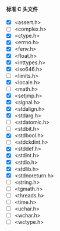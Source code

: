 #### 标准 C 头文件

- [x] <assert.h>
- [ ] <complex.h>
- [x] <ctype.h>
- [x] <errno.h>
- [x] <fenv.h>
- [x] <float.h>
- [x] <inttypes.h>
- [x] <iso646.h>
- [ ] <limits.h>
- [x] <locale.h>
- [ ] <math.h>
- [x] <setjmp.h>
- [x] <signal.h>
- [x] <stdalign.h>
- [x] <stdarg.h>
- [ ] <stdatomic.h>
- [ ] <stdbit.h>
- [x] <stdbool.h>
- [ ] <stdckdint.h>
- [x] <stddef.h>
- [x] <stdint.h>
- [x] <stdio.h>
- [x] <stdlib.h>
- [x] <stdnoreturn.h>
- [ ] <string.h>
- [ ] <tgmath.h>
- [ ] <threads.h>
- [ ] <time.h>
- [ ] <uchar.h>
- [ ] <wchar.h>
- [ ] <wctype.h>